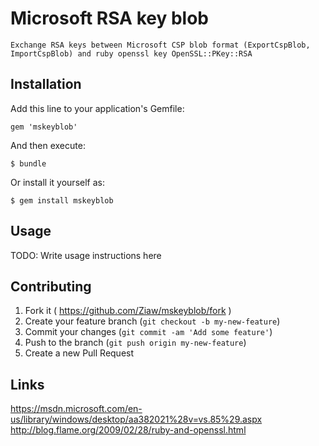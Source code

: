 # Microsoft RSA key blob

    Exchange RSA keys between Microsoft CSP blob format (ExportCspBlob, ImportCspBlob) and ruby openssl key OpenSSL::PKey::RSA

## Installation

Add this line to your application's Gemfile:

    gem 'mskeyblob'

And then execute:

    $ bundle

Or install it yourself as:

    $ gem install mskeyblob

## Usage



TODO: Write usage instructions here

## Contributing

1. Fork it ( https://github.com/Ziaw/mskeyblob/fork )
2. Create your feature branch (`git checkout -b my-new-feature`)
3. Commit your changes (`git commit -am 'Add some feature'`)
4. Push to the branch (`git push origin my-new-feature`)
5. Create a new Pull Request


## Links

https://msdn.microsoft.com/en-us/library/windows/desktop/aa382021%28v=vs.85%29.aspx
http://blog.flame.org/2009/02/28/ruby-and-openssl.html